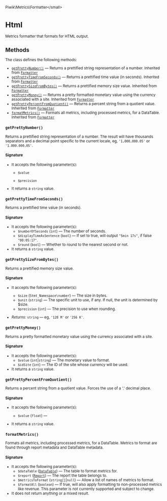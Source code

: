 <small>Piwik\Metrics\Formatter\</small>

Html
====

Metrics formatter that formats for HTML output.

Methods
-------

The class defines the following methods:

- [`getPrettyNumber()`](#getprettynumber) &mdash; Returns a prettified string representation of a number. Inherited from [`Formatter`](../../../Piwik/Metrics/Formatter.md)
- [`getPrettyTimeFromSeconds()`](#getprettytimefromseconds) &mdash; Returns a prettified time value (in seconds). Inherited from [`Formatter`](../../../Piwik/Metrics/Formatter.md)
- [`getPrettySizeFromBytes()`](#getprettysizefrombytes) &mdash; Returns a prettified memory size value. Inherited from [`Formatter`](../../../Piwik/Metrics/Formatter.md)
- [`getPrettyMoney()`](#getprettymoney) &mdash; Returns a pretty formatted monetary value using the currency associated with a site. Inherited from [`Formatter`](../../../Piwik/Metrics/Formatter.md)
- [`getPrettyPercentFromQuotient()`](#getprettypercentfromquotient) &mdash; Returns a percent string from a quotient value. Inherited from [`Formatter`](../../../Piwik/Metrics/Formatter.md)
- [`formatMetrics()`](#formatmetrics) &mdash; Formats all metrics, including processed metrics, for a DataTable. Inherited from [`Formatter`](../../../Piwik/Metrics/Formatter.md)

<a name="getprettynumber" id="getprettynumber"></a>
<a name="getPrettyNumber" id="getPrettyNumber"></a>
### `getPrettyNumber()`

Returns a prettified string representation of a number. The result will have
thousands separators and a decimal point specific to the current locale, eg,
`'1,000,000.05'` or `'1.000.000,05'`.

#### Signature

-  It accepts the following parameter(s):
    - `$value`
      
    - `$precision`
      
- It returns a `string` value.

<a name="getprettytimefromseconds" id="getprettytimefromseconds"></a>
<a name="getPrettyTimeFromSeconds" id="getPrettyTimeFromSeconds"></a>
### `getPrettyTimeFromSeconds()`

Returns a prettified time value (in seconds).

#### Signature

-  It accepts the following parameter(s):
    - `$numberOfSeconds` (`int`) &mdash;
       The number of seconds.
    - `$displayTimeAsSentence` (`bool`) &mdash;
       If set to true, will output `"5min 17s"`, if false `"00:05:17"`.
    - `$round` (`bool`) &mdash;
       Whether to round to the nearest second or not.
- It returns a `string` value.

<a name="getprettysizefrombytes" id="getprettysizefrombytes"></a>
<a name="getPrettySizeFromBytes" id="getPrettySizeFromBytes"></a>
### `getPrettySizeFromBytes()`

Returns a prettified memory size value.

#### Signature

-  It accepts the following parameter(s):
    - `$size` (`Stmt_Namespace\number`) &mdash;
       The size in bytes.
    - `$unit` (`string`) &mdash;
       The specific unit to use, if any. If null, the unit is determined by $size.
    - `$precision` (`int`) &mdash;
       The precision to use when rounding.

- *Returns:*  `string` &mdash;
    eg, `'128 M'` or `'256 K'`.

<a name="getprettymoney" id="getprettymoney"></a>
<a name="getPrettyMoney" id="getPrettyMoney"></a>
### `getPrettyMoney()`

Returns a pretty formatted monetary value using the currency associated with a site.

#### Signature

-  It accepts the following parameter(s):
    - `$value` (`int`|`string`) &mdash;
       The monetary value to format.
    - `$idSite` (`int`) &mdash;
       The ID of the site whose currency will be used.
- It returns a `string` value.

<a name="getprettypercentfromquotient" id="getprettypercentfromquotient"></a>
<a name="getPrettyPercentFromQuotient" id="getPrettyPercentFromQuotient"></a>
### `getPrettyPercentFromQuotient()`

Returns a percent string from a quotient value. Forces the use of a '.'
decimal place.

#### Signature

-  It accepts the following parameter(s):
    - `$value` (`float`) &mdash;
      
- It returns a `string` value.

<a name="formatmetrics" id="formatmetrics"></a>
<a name="formatMetrics" id="formatMetrics"></a>
### `formatMetrics()`

Formats all metrics, including processed metrics, for a DataTable. Metrics to format
are found through report metadata and DataTable metadata.

#### Signature

-  It accepts the following parameter(s):
    - `$dataTable` ([`DataTable`](../../../Piwik/DataTable.md)) &mdash;
       The table to format metrics for.
    - `$report` ([`Report`](../../../Piwik/Plugin/Report.md)) &mdash;
       The report the table belongs to.
    - `$metricsToFormat` (`string[]`|`null`) &mdash;
       Allow a list of names of metrics to format.
    - `$formatAll` (`boolean`) &mdash;
       If true, will also apply formatting to non-processed metrics like revenue. This parameter is not currently supported and subject to change.
- It does not return anything or a mixed result.

